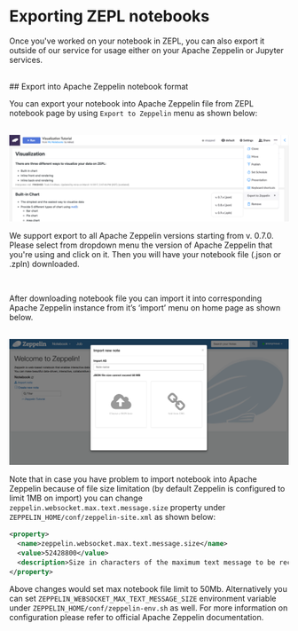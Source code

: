 # Exporting ZEPL notebooks
Once you've worked on your notebook in ZEPL, you can also export it outside of our service for usage either on your Apache Zeppelin or Jupyter services.

<br/>
## Export into Apache Zeppelin notebook format

You can export your notebook into Apache Zeppelin file from ZEPL notebook page by using `Export to Zeppelin` menu as shown below:

<br/>

<img src="../../img/export_notebook/01_zepl_export_menu.png" class="image-box big-img" />

<br/>

We support export to all Apache Zeppelin versions starting from v. 0.7.0. Please select from dropdown menu the version of Apache Zeppelin that you're using and click on it. Then you will have your notebook file (.json or .zpln) downloaded.

<br/>

After downloading notebook file you can import it into corresponding Apache Zeppelin instance from it’s ‘import’ menu on home page as shown below.

<br/>

<img src="../../img/export_notebook/02_zeppelin_import_menu.png" class="image-box big-img" />

<br/>

Note that in case you have problem to import notebook into Apache Zeppelin because of file size limitation (by default Zeppelin is configured to limit 1MB on import) you can change `zeppelin.websocket.max.text.message.size` property under `ZEPPELIN_HOME/conf/zeppelin-site.xml` as shown below:

```xml
<property>
  <name>zeppelin.websocket.max.text.message.size</name>
  <value>52428800</value>
  <description>Size in characters of the maximum text message to be received by websocket. Defaults to 1024000</description>
</property>
```
Above changes would set max notebook file limit to 50Mb. Alternatively you can set `ZEPPELIN_WEBSOCKET_MAX_TEXT_MESSAGE_SIZE` environment variable under `ZEPPELIN_HOME/conf/zeppelin-env.sh` as well. For more information on configuration please refer to official Apache Zeppelin documentation.
